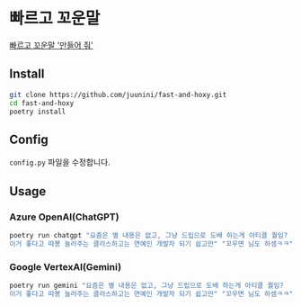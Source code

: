 # 빠르고 꼬운말

[빠르고 꼬운말 '만들어 줘'](https://velog.io/@juunini/fast-and-hoxy1)

## Install

```sh
git clone https://github.com/juunini/fast-and-hoxy.git
cd fast-and-hoxy
poetry install
```

## Config

`config.py` 파일을 수정합니다.

## Usage

### Azure OpenAI(ChatGPT)

```sh
poetry run chatgpt "요즘은 별 내용은 없고, 그냥 드립으로 도배 하는게 아티클 퀄임?
이거 좋다고 따봉 눌러주는 클라스하고는 연예인 개발자 되기 쉽고만" "꼬우면 님도 하셈ㅋㅋ"
```

### Google VertexAI(Gemini)

```sh
poetry run gemini "요즘은 별 내용은 없고, 그냥 드립으로 도배 하는게 아티클 퀄임?
이거 좋다고 따봉 눌러주는 클라스하고는 연예인 개발자 되기 쉽고만" "꼬우면 님도 하셈ㅋㅋ"
```
